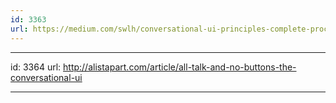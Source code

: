 ```yaml
---
id: 3363
url: https://medium.com/swlh/conversational-ui-principles-complete-process-of-designing-a-website-chatbot-d0c2a5fee376
---
```


---
id: 3364
url: http://alistapart.com/article/all-talk-and-no-buttons-the-conversational-ui

---
